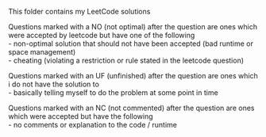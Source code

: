 
This folder contains my LeetCode solutions

Questions marked with a NO (not optimal) after the question are ones which were accepted by leetcode but have one of the following  
    - non-optimal solution that should not have been accepted  (bad runtime or space management)  
    - cheating (violating a restriction or rule stated in the leetcode question)

Questions marked with an UF (unfinished) after the question are ones which i do not have the solution to  
    - basically telling myself to do the problem at some point in time  

Questions marked with an NC (not commented) after the question are ones which were accepted but have the following  
    - no comments or explanation to the code / runtime

